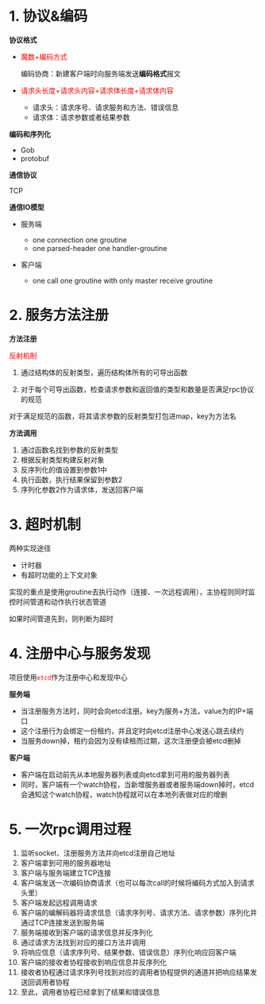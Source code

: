 



# 1. 协议&编码

**协议格式**

- <font color=red>魔数+编码方式 </font>

  编码协商：新建客户端时向服务端发送**编码格式**报文

- <font color=red>请求头长度+请求头内容+请求体长度+请求体内容 </font>
  - 请求头：请求序号、请求服务和方法、错误信息
  - 请求体：请求参数或者结果参数

**编码和序列化**

- Gob
- protobuf

**通信协议**

TCP

**通信IO模型**

- 服务端

  - one connection one groutine
  - one parsed-header one handler-groutine 

- 客户端

  - one call one groutine with only master receive groutine

    

# 2. 服务方法注册

**方法注册**

<font color=red>反射机制</font>

1. 通过结构体的反射类型，遍历结构体所有的可导出函数

2.   对于每个可导出函数，检查请求参数和返回值的类型和数量是否满足rpc协议的规范

   对于满足规范的函数，将其请求参数的反射类型打包进map，key为方法名

**方法调用**

1. 通过函数名找到参数的反射类型
2. 根据反射类型构建反射对象
3. 反序列化的值设置到参数1中
4. 执行函数，执行结果保留到参数2
5. 序列化参数2作为请求体，发送回客户端

# 3. 超时机制

两种实现途径

- 计时器
- 有超时功能的上下文对象

实现的重点是使用groutine去执行动作（连接、一次远程调用），主协程则同时监控时间管道和动作执行状态管道

如果时间管道先到，则判断为超时



# 4. 注册中心与服务发现

项目使用<font color=red>`etcd`</font>作为注册中心和发现中心

**服务端**

- 当注册服务方法时，同时会向etcd注册。key为服务+方法，value为的IP+端口
- 这个注册行为会绑定一份租约，并且定时向etcd注册中心发送心跳去续约
- 当服务down掉，租约会因为没有续租而过期，这次注册便会被etcd删掉

**客户端**

- 客户端在启动前先从本地服务器列表或向etcd拿到可用的服务器列表
- 同时，客户端有一个watch协程，当新增服务器或者服务端down掉时，etcd会通知这个watch协程，watch协程就可以在本地列表做对应的增删

# 5. 一次rpc调用过程

1. 监听socket、注册服务方法并向etcd注册自己地址
3. 客户端拿到可用的服务器地址
4. 客户端与服务端建立TCP连接
5. 客户端发送一次编码协商请求（也可以每次call的时候将编码方式加入到请求头里）
6. 客户端发起远程调用请求
7. 客户端的编解码器将请求信息（请求序列号、请求方法、请求参数）序列化并通过TCP连接发送到服务端
8. 服务端接收到客户端的请求信息并反序列化
9. 通过请求方法找到对应的接口方法并调用
10. 将响应信息（请求序列号、结果参数、错误信息）序列化响应回客户端
11. 客户端的接收者协程接收到响应信息并反序列化
12. 接收者协程通过请求序列号找到对应的调用者协程提供的通道并把响应结果发送回调用者协程
13. 至此，调用者协程已经拿到了结果和错误信息


